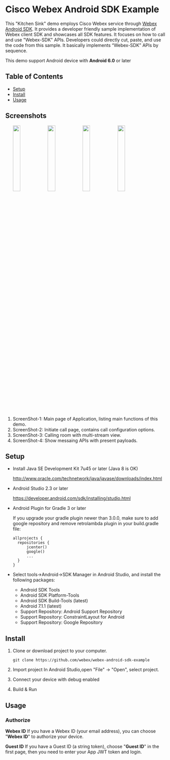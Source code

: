# Cisco Webex Android SDK Example

This "Kitchen Sink" demo employs Cisco Webex service through [Webex Android SDK](https://github.com/webex/webex-android-sdk).  It provides a developer friendly sample implementation of Webex client SDK and showcases all SDK features. It focuses on how to call and use "Webex-SDK" APIs. Developers could directly cut, paste, and use the code from this sample. It basically implements “Webex-SDK” APIs by sequence.

This demo support Android device with **Android 6.0** or later

## Table of Contents

- [Setup](#setup)
- [Install](#install)
- [Usage](#usage)


## Screenshots 
<ul>
<img src="file://./docs/Screenshot_Kitchensink_Android_MainPage.jpg" width="22%" height="23%">
<img src="file://./docs//Screenshot_Kitchensink_Android_CallPage.jpg" width="22%" height="23%">
<img src="file://./docs/Screenshot_20180907-164030.jpg" width="22%" height="23%">
<img src="file://./docs//Screenshot_Kitchensink_Android_MessagePage.jpg" width="22%" height="23%">
</ul>

1. ScreenShot-1: Main page of Application, listing main functions of this demo.
2. ScreenShot-2: Initiate call page, contains call configuration options.
3. ScreenShot-3: Calling room with multi-stream view.
4. ScreenShot-4: Show messaing APIs with present payloads.

## Setup

- Install Java SE Development Kit 7u45 or later (Java 8 is OK)

  http://www.oracle.com/technetwork/java/javase/downloads/index.html

- Android Studio 2.3 or later

  https://developer.android.com/sdk/installing/studio.html
  
- Android Plugin for Gradle 3 or later
  
  If you upgrade your gradle plugin newer than 3.0.0, make sure to add google repository and remove retrolambda plugin in your build.gradle file:
  ```
  allprojects {
    repositories {
        jcenter()
        google()
        ...
    }
  }
  ```

- Select tools->Android->SDK Manager in Android Studio, and install the following packages:
  * Android SDK Tools
  * Android SDK Platform-Tools
  * Android SDK Build-Tools (latest)
  * Android 7.1.1 (latest)
  * Support Repository: Android Support Repository
  * Support Repository: ConstraintLayout for Android
  * Support Repository: Google Repository


## Install

1.  Clone or download project to your computer.
    ```
    git clone https://github.com/webex/webex-android-sdk-example
    ```

2. Import project 
In Android Studio,open "File" -> "Open", select project.

3. Connect your device with debug enabled

4. Build & Run

## Usage

### Authorize
**Webex ID**
If you have a Webex ID (your email address), you can choose "**Webex ID**" to authorize your device.

**Guest ID**
If you have a Guest ID (a string token), choose "**Guest ID**" in the first page, then you need to enter your App JWT token and login.
